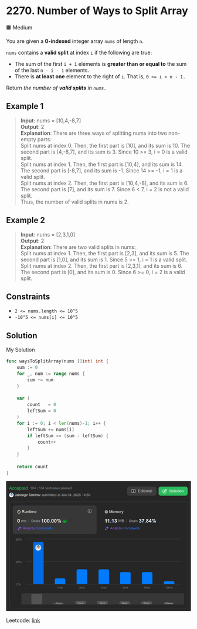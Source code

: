 # 2270. Number of Ways to Split Array

🟧 Medium

You are given a **0-indexed** integer array `nums` of length `n`.

`nums` contains a **valid split** at index `i` if the following are true:

* The sum of the first `i + 1` elements is **greater than or equal to** the sum of the last `n - i - 1` elements.
* There is **at least one** element to the right of `i`. That is, `0 <= i < n - 1.`

Return *the number of **valid splits** in `nums.`*

## Example 1

> **Input**: nums = [10,4,-8,7] \
> **Output**: 2 \
> **Explanation**: There are three ways of splitting nums into two non-empty parts: \
> Split nums at index 0. Then, the first part is [10], and its sum is 10. The second part is [4,-8,7], and its sum is 3. Since 10 >= 3, i = 0 is a valid split. \
> Split nums at index 1. Then, the first part is [10,4], and its sum is 14. The second part is [-8,7], and its sum is -1. Since 14 >= -1, i = 1 is a valid split. \
> Split nums at index 2. Then, the first part is [10,4,-8], and its sum is 6. The second part is [7], and its sum is 7. Since 6 < 7, i = 2 is not a valid split. \
> Thus, the number of valid splits in nums is 2.

## Example 2

> **Input**: nums = [2,3,1,0] \
> **Output**: 2 \
> **Explanation**: There are two valid splits in nums: \
> Split nums at index 1. Then, the first part is [2,3], and its sum is 5. The second part is [1,0], and its sum is 1. Since 5 >= 1, i = 1 is a valid split. \
> Split nums at index 2. Then, the first part is [2,3,1], and its sum is 6. The second part is [0], and its sum is 0. Since 6 >= 0, i = 2 is a valid split.

## Constraints

* `2 <= nums.length <= 10^5`
* `-10^5 <= nums[i] <= 10^5`

## Solution

My Solution

```go
func waysToSplitArray(nums []int) int {
    sum := 0
    for _, num := range nums {
        sum += num
    }

    var (
        count   = 0
        leftSum = 0
    )
    for i := 0; i < len(nums)-1; i++ {
        leftSum += nums[i]
        if leftSum >= (sum - leftSum) {
            count++
        }
    }

    return count
}
```

![result](2270.png)

Leetcode: [link](https://leetcode.com/problems/number-of-ways-to-split-array/description/)
